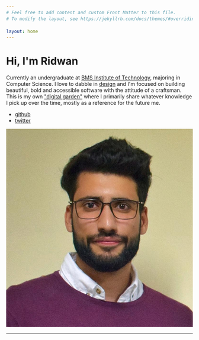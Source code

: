```yaml
---
# Feel free to add content and custom Front Matter to this file.
# To modify the layout, see https://jekyllrb.com/docs/themes/#overriding-theme-defaults

layout: home
---
```


<div class="home-container">
  <div id="left-container">
  <div><h1>Hi, I'm Ridwan</h1></div>
   <div class="bio">
   Currently an undergraduate at <a href="https://bmsit.ac.in">BMS Institute of Technology</a>, majoring in Computer Science. I love to dabble in <a href="https://rdwn.design">design</a> and I'm focused on building beautiful, bold and accessible software with the attitude of a craftsman. This is my own <a href="https://dev.to/jbranchaud/the-digital-garden-l10">"digital garden"</a> where I primarily share whatever knowledge I pick up over the time, mostly as a reference for the future me.
   </div>
   <div id="social-list">
   <ul>
   <li><a href="https://www.github.com/rdwns">github</a></li>
   <li><a href="https://www.twitter.com/rdwnshfi">twitter</a></li>

  </ul>


   </div>
  </div>

  <div id="right-container">
<img class="avatar" src="/assets/me.jpg">
</div>
</div>

---